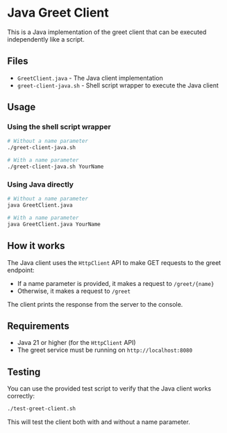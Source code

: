 # Java Greet Client

This is a Java implementation of the greet client that can be executed independently like a script.

## Files

- `GreetClient.java` - The Java client implementation
- `greet-client-java.sh` - Shell script wrapper to execute the Java client

## Usage

### Using the shell script wrapper

```bash
# Without a name parameter
./greet-client-java.sh

# With a name parameter
./greet-client-java.sh YourName
```

### Using Java directly

```bash
# Without a name parameter
java GreetClient.java

# With a name parameter
java GreetClient.java YourName
```

## How it works

The Java client uses the `HttpClient` API to make GET requests to the greet endpoint:

- If a name parameter is provided, it makes a request to `/greet/{name}`
- Otherwise, it makes a request to `/greet`

The client prints the response from the server to the console.

## Requirements

- Java 21 or higher (for the `HttpClient` API)
- The greet service must be running on `http://localhost:8080`

## Testing

You can use the provided test script to verify that the Java client works correctly:

```bash
./test-greet-client.sh
```

This will test the client both with and without a name parameter.